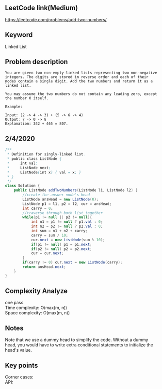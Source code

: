 ## LeetCode link(Medium)
https://leetcode.com/problems/add-two-numbers/

## Keyword
Linked List

## Problem description
```
You are given two non-empty linked lists representing two non-negative integers. The digits are stored in reverse order and each of their nodes contain a single digit. Add the two numbers and return it as a linked list.

You may assume the two numbers do not contain any leading zero, except the number 0 itself.

Example:

Input: (2 -> 4 -> 3) + (5 -> 6 -> 4)
Output: 7 -> 0 -> 8
Explanation: 342 + 465 = 807.
```
## 2/4/2020

```java
/**
 * Definition for singly-linked list.
 * public class ListNode {
 *     int val;
 *     ListNode next;
 *     ListNode(int x) { val = x; }
 * }
 */
class Solution {
    public ListNode addTwoNumbers(ListNode l1, ListNode l2) {
        //create the answer node's head
        ListNode ansHead = new ListNode(0);
        ListNode p1 = l1, p2 = l2, cur = ansHead;
        int carry = 0;
        //traverse through both list together
        while(p1 != null || p2 != null){
            int n1 = p1 != null ? p1.val : 0;
            int n2 = p2 != null ? p2.val : 0;
            int sum = n1 + n2 + carry;
            carry = sum / 10;
            cur.next = new ListNode(sum % 10);
            if(p1 != null) p1 = p1.next;
            if(p2 != null) p2 = p2.next;
            cur = cur.next;
        }
        if(carry != 0) cur.next = new ListNode(carry);
        return ansHead.next;
    }
}
```

## Complexity Analyze
one pass\
Time complexity: O(max(m, n))\
Space complexity: O(max(m, n))

## Notes
Note that we use a dummy head to simplify the code. Without a dummy head, you would have to write extra conditional statements to initialize the head's value.

## Key points
Corner cases: \
API: 